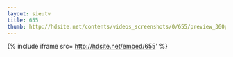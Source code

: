 ```yaml
---
layout: sieutv
title: 655
thumb: http://hdsite.net/contents/videos_screenshots/0/655/preview_360p.mp4.jpg
---
```

{% include iframe src='http://hdsite.net/embed/655' %}
 
